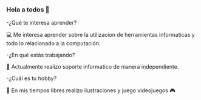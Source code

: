 ### Hola a todos 👋

-¿Qué te interesa aprender?

:computer: Me interesa aprender sobre la utilizacion de herramientas informaticas y todo lo relacionado a la computación.

-¿En qué estás trabajando?

:wrench: Actualmente realizo soporte informatico de manera independiente.

-¿Cuál es tu hobby? 

:art: En mis tiempos libres realizo ilustraciones y juego videojuegos :video_game:
